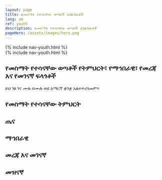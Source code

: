 ```yaml
---
layout: page
title: ለመስማት የተሳናቸው ወጣቶች አገልግሎቶች
lang: am
ref: youth
description: ለመስማት የተሳናቸው ወጣቶች አገልግሎቶች
pageHero: /assets/images/hero.png
---
```

<aside class="post-aside">
  {% include nav-youth.html %}
</aside>
<div class="post-content">
  {% include nav-youth.html %}
	<h2> የመስማት የተሳናቸው ወጣቶች የትምህርት፣ የማኅበራዊ፣ የመረጃ እና የመገናኛ ፍላጎቶች</h2>
	<div class="border shadow bg-danger">
    ይህ ገፅ ገና ሙሉ በሙሉ ወደ አማርኛ ቋንቋ አልተተረጎመም።   
	</div>
  <!-- 
	<div>
		<p>
			It could be said that most of the activities of the ENAD were and are still directed towards serving the deaf youngsters. Because membership at the ENAD starts at age 18, the great majority of ENAD's members were youngsters. Their needs were many and far beyond the capabilities of the ENAD to address. Education, health, employment, communication, recreations were either non-existent or minimal. The government provision of these services were not designed to take into consideration the special needs of the deaf.
		</p>
		<div class="bordered pull-left tiny">
			<img src="{{ "/assets/images/Going-to-Assosa-26-Aug-2005.png" | prepend: site.baseurl_root }}"
			alt="Negussie, Etetu and Emmawayish going to Assosa on 26 August 2005. They had to finish their drive in a truck after the public bus they were in broke down at Mendi."
			class="img-responsive center-block" />
			<div class="caption text-center">
				<p>
					Negussie, Etetu and Emmawayish going to Assosa on 26 August 2005<br/>(20 Nehasie 1997 E.C.). They had to finish their drive in a truck after the<br/>
					public bus they were in broke down at Mendi. According to the officials<br/>
					of the region, no one had visited them before to talk about the <br/>deaf. The group from the ENAD was the first to come to Assosa.<br/>
					(Photo credit: Tekle Derso)
				</p>
			</div>
		</div>
		<div class="bordered pull-right tiny">
			<img src="{{ "/assets/images/Notice-Assosa-ENAD-train-26-Aug-2005.png" | prepend: site.baseurl_root }}"
			alt="A notice at the Bus Terminal in Assosa announcing a training by the ENAD on 26 August 2005"
			class="img-responsive center-block" />
			<div class="caption text-center">
				<p>
					A notice at the Bus Terminal in Assosa announcing a training <br /> by the ENAD on 26 August 2005 <br/>
					(Photo credit: Tekle Derso)
				</p>
			</div>
		</div>
		<p>
			The role of the ENAD has been one of raising and high lighting the special needs of the deaf. Where ever it is with in its capacity, it has been working towards solving some of the problems by itself or in cooperation with relevant governmental and non-governmental entities.
		</p>
	</div>
	-->
	<h2 id="education">የመስማት የተሳናቸው ትምህርት</h2>
	<!-- 
	<div>
		<p>
			The ENAD has had a close working relationship with the Ministry of Education from its earliest days. The Ministry of Education must be commended for accepting and disseminating officially ENAD's creation namely The Ethiopian Sign Language Finger Spelling (Alphabet). Following that, the ENAD along with the Ministry of Education, the Alpha School for the Deaf and the Makanissa School for the Deaf successfully prepared the first book on Ethiopian Sign Language, which the Ministry of Education published.
		</p>
		<p>
			the ENAD in cooperation with the Finnish Association of the Deaf (FAD) was able to train the first batch of highly capable sign language interpreters. At the end of the training, the ENAD with the support of ILO and UNESCO was able to implement a project where by some of the trained interpreters were placed at high schools where deaf students were included. At the end of the project, the ENAD requested and  the the Addis Ababa Bureau of Education accepted to adopt the project making the sign language interpreting services a permanent fixture.
		</p>
		<div class="bordered pull-left tiny">
			<a href="{{ site.baseurl }}/ፎቶበትልቁ/">
			  <img src="{{ "/assets/images/AAU-Prof-Andrias-24-Apr-2004-From-AT-small.png" | prepend: site.baseurl_root }}"
			  alt="Prof. Andrias, former president of the Addis Ababa and some other guests during a certificate presentation to trainees who participated in a basic course in Ethiopian Sign Langau on 24 April 2004 (16 Miazia 1996 E.C.)"
			  class="img-responsive center-block" id="profAndrias"
			  onclick="storeImageLocation('profAndrias')" />
			</a>
			<div class="caption text-center">
				<p>
					Prof. Andrias Eshete, former president of the Addis Ababa University<br/>and other guests at certificate handing ceremony<br/>
					to trainees who participated in a basic course <br/>
					in Ethiopian Sign Language on 24 April 2004 (16 Miazia 1996 E.C.).<br/>
					(Photo credit: Abebe Tamrat. Click on photo for a bigger image)
				</p>
			</div>
		</div>
		<div class="bordered pull-left tiny">
			<a href="{{ site.baseurl }}/ፎቶበትልቁ/">
			  <img src="{{ "/assets/images/AAU-Prof-Andrias-24-Apr-2004-handing-certificate-From-AA-small.png" | prepend: site.baseurl_root }}"
			  alt="Prof. Andrias, former president of the Addis Ababa during a certificate presentation to trainees who participated in a basic course in Ethiopian Sign Langau on 24 April 2004"
			  class="img-responsive center-block" id="profAndrias1"
			  onclick="storeImageLocation('profAndrias1')" />
			</a>
			<div class="caption text-center">
				<p>
					Prof. Andrias Eshete, former president of the Addis Ababa University<br/>handed out certificates to trainees who participated in a basic course <br/>
					in Ethiopian Sign Language on 24 April 2004.<br/>
					Also watching are (left to right) Mr. Wassihun Sintayehu<br/>
					former Sign Language Officer, Mr. Alemayehu Teferi <br/>
					former president of the ENAD, Dr. Beniam, _______ <br/>
					and Mr. Amare Ayalew Sign Language interpreter<br/> (standing far at right)<br/>
					(Photo credit: Amare Ayalew. Click on photo for a bigger image)
				</p>
			</div>
		</div>
		<div class="bordered pull-right tiny">
			<a href="{{ site.baseurl }}/ፎቶበትልቁ/">
			  <img src="{{ "/assets/images/AAU-EthSL-training-24-Apr-2004-small.png" | prepend: site.baseurl_root }}"
			  alt="Certificate of participation in basic course in Ethiopian Sign Language on 24 April 2004"
			  class="img-responsive center-block" id="certEthSL"
			  onclick="storeImageLocation('certEthSL')" />
		  </a>
			<div class="caption text-center">
				<p>
					Certificate of participation in basic course <br/>in Ethiopian Sign Language on 24 April 2004 <br/>(Photo credit: Tekle Derso. <br/>Click on photo for a bigger image)
				</p>
			</div>
		</div>
		<p>
			The ENAD also introduced sign language training to the Addis Ababa University. This training created the necessary awareness and placed the ground work for the start of the provision of sign language course in the university. Now, the ENAD is gratified to note that Addis Ababa University has become one of the centers of higher learning in special education, Sign Language and deaf culture in the country. Other universities are also following suit.
		</p>
	</div>
	-->
	<h2 id="health">ጤና</h2> 
	<!-- 
	<div>
		<p>
			In Ethiopia, the very needy are provided medical examination and treatment for free. But, they need to prove their need and this is usually done by going to their local dwellers associations (during the Derg) or to the local social courts (now, during the EPRDF government). This process has problems for the deaf due to communication barriers. During the Derg regime, the ENAD had lobbied and obtained a government decision for its members who are in need to be provided with free medical help. It was possible for members to get the service by just taking a letter from the ENAD to the relevant health center or hospital.
		</p>
		<div class="bordered pull-left tiny">
			  <img src="{{ "/assets/images/Jimma-branch-18-Tahsas-1998ec-HAPCO.png" | prepend: site.baseurl_root }}"
			  alt="HAPCO's financial support enabled the ENAD to buy office furniture to its branches. Jimma branch's furniture being loaded to a pickup truck on Tahsas 18, 1998 (27 December 2005)"
			  class="img-responsive center-block" />
			<div class="caption text-center">
				<p>
					HAPCO's financial support enabled the ENAD to buy office <br/>furniture to its branches. Jimma branch's furniture being<br/> loaded to a pickup truck on 27 December 2005 (Tahsas 18, 1998 E.C.)
					<br/>(Photo credit: ENAD)
				</p>
			</div>
		</div>
		<div class="bordered pull-right tiny">
			  <img src="{{ "/assets/images/Adama-branch-HAPCO-small.png" | prepend: site.baseurl_root }}"
			  alt="HAPCO's financial support enabled the ENAD to buy office TV sets its branches. Adama branch received its set from the ENAD chair person"
			  class="img-responsive center-block" />
			<div class="caption text-center">
				<p>
					HAPCO's financial support enabled the ENAD to buy TV<br/> 
					sets to its branches. Adama branch received its set from the ENAD<br/>chair person Mr. Alemayehu Teferi in 2005<br />(Photo credit: ENAD)
				</p>
			</div>
		</div>
		<p>
			The advent of the HIV/AIDs pandemic brought new needs and challenges. With the assistance of the Federal and Addis Ababa Region HIV/AIDs Prevention and Control Offices (HAPCO), the ENAD has been providing awareness training to the deaf in Addis Ababa and at regional branches. After the basic training is provided, for a continued awareness and behavioral changes to take root, peer to peer counseling is necessary. For this to happen, the deaf need suitable places of assembly. With funding from HAPCO, the ENAD was able to upgrade the capacities of its regional branch offices by equipping them with necessary furniture and TV sets.
		</p>
		<p>
			One of the approaches to fight HIV/AIDs was voluntary counseling and testing services. This process is mostly built on trust. In order to build trust, there needs to be clear communication. But, how to do it with the deaf? Bringing in an interpreter would create complications.
		</p>
		<p>
			With the assistance of the Addis Ababa Region HIV/AIDs Prevention and Control Office (HAPCO), it was possible to train some deaf as counselors. At the end of their training, they were placed at selected hospitals. At the end of the project, it became clear they deaf counselors were going to be dismissed. But, the ENAD approached the Ministry of Health about the matter and it was decided for the Addis Ababa Region Health Bureau to employ the deaf counselors on a permanent basis so that the service may continue.
		</p>
	</div>
	-->
	<h2 id="social">ማኅበራዊ</h2>	
	<!-- 
	<div>
		<p>
			The Ministry of Labor and Social Affairs has actively supported the activities of the ENAD. The former Rehabilitation Agency for the Disabled supported the work of the ENAD and the agency covered the salaries of the ENAD staff for many years during the Derge Regime.
		</p>
		<div class="bordered pull-left tiny">
			<a href="{{ site.baseurl }}/ፎቶበትልቁ/">
			  <img src="{{ "/assets/images/IWD-28Meskerem1986-guests-small.png" | prepend: site.baseurl_root }}"
			  alt="Officials of the Rehabilitation Department of the Ministry of Labour and Social Affairs at the International Week of the Deaf celebration during Meskerem 28 to Tikimt 4, 1986 (8 to 14 October 1993)"
			  class="img-responsive center-block" id="iwd1993"
			  onclick="storeImageLocation('iwd1993')"/>
			</a>
			<div class="caption text-center">
				<p>
					Officials of the Rehabilitation Department of the <br/>
					Ministry of Labour and Social Affairs at the <br/>
					International Week of the Deaf celebration during <br/>
					8 to 14 October 1993 (Meskerem 28 to Tikimt 4, 1986 E.C.)<br/>
					(Photo credit: ENAD. Click on photo for a bigger image)
				</p>
			</div>
		</div>
		<p>
			The practice of supporting the ENAD has continued with enhanced generosity. The current government, through the Ministry of Labor and social Affairs, has been and still is supporting the ENAD. The Rehabilitation Department of the Ministry is actively involved in all the activities of the ENAD.
		</p>
		<p>
			During this time, the ENAD was able to secure job placement for some deaf members in some organizations and manufacturing establishments. Some of the establishments that accepted some of our members as employees were The Ethiopian Tourist Trading Corporation, St. George Beer Factory, Awash Winery, Addis Ababa Alcohol and Beverages Factory, Addis Tire Factory, Commercial Bank of Ethiopia, Ras Hotels Enterprise. 
		</p>
	</div>
	-->
	<h2 id="info-com">መረጃ እና መገናኛ</h2>
	<!-- 
	<div>
		<div class="bordered pull-right tiny">
			<a href="{{ site.baseurl }}ፎቶበትልቁ/">
			  <img src="{{ "/assets/images/Deaf-use-sms-to-communicate-small.png" | prepend: site.baseurl_root }}"
			  alt="Deaf persons use SMS to communicate with each other and with hearing persons"
			  class="img-responsive center-block" id="deafUseSMS"
			  onclick="storeImageLocation('deafUseSMS')" />
			</a>
			<div class="caption text-center">
				<p>
					SMS is the only means of communication used by the<br/>
					deaf in Ethiopia. They use it to communicate with<br/>
					each other and with hearing persons.<br/>
					(Click for a bigger image)
				</p>
			</div>
		</div>
		<p>
			The information and communication needs of the deaf could not be said to have been fully addressed even now. All the usual channels of information, namely radio, television, telephone, printed media and word of mouth, were out of reach of the deaf. Television broadcasting has made some efforts at addressing the special needs of the deaf. But if the deaf are to derive full benefits, news should be interpreted live while it is being transmitted. The introduction of mobile phones has also made it possible for the deaf to communicate using short messaging service (SMS). But, this requires literacy, which all the deaf do not possess at present. A better approach would be to use multi-media messaging (MMS). But, this is not possible for two reasons. First, all the deaf do not have access to multi-media capable mobile hand sets. Second, the cost of communicating using multi-media is prohibitive at the moment.
		</p>
		<p>
			The ENAD has been and still is providing sign language interpreting services to its members and other deaf who requires the service. The services is provided mostly at the request of the members. However, there have also been many occasions where the service was requested by the courts, police stations and the Documents Authentication and Registration Office. As the number of highly qualified interpreters that are available is limited, there is still a big problem meeting the demand.
		</p>
		<p>
			Due to problems of communication, it also happens from time to time that there arise misunderstandings between the deaf and their families. In such situations, the ENAD has also been called to act as a mediator and facilitator and has helped in resolving problems.
		</p>
	</div
	-->
	<h2 id="recreation">መዝናኛ</h2>
	<!-- 
	<div>
		<p>
			Recreation facilities specially geared to the deaf could be said to be non-existent. The publicly available recreation facilities - theatre, movie houses, television programs, football and other games - are not deaf friendly. They are produced with the hearing only in mind. 
		</p>
		<p>
			One area where the ENAD has played a big role is in facilitating participation and competition of its members in sports. This has been going on since its establishment in the 1970s. For more information on the activities of the ENAD and its members in sports, click <a href="{{ "/sport/" | prepend: site.baseurl_root }}">here</a>.
		</p>
	</div>
	-->
</div>

